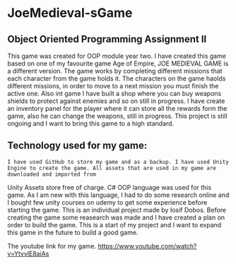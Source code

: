 # JoeMedieval-sGame

## Object Oriented Programming Assignment II	
This game was created for OOP module year two. I have created this game based on one of my favourite game Age of Empire, JOE MEDIEVAL GAME is a different version. 
The game works by completing different missions that each character from the game holds it. The characters on the game haolds different missions, 
in order to move to a next mission you must finish the active one. 
Also int game I have built a shop where you can buy weapons shields to protect against enemies and so on still in progress. 
I have create an inventory panel for the player where it can store all the rewards form the game, also he can change the weapons, still in progress.
This project is still ongoing and I want to bring this game to a high standard.

## Technology used for my game:
	I have used GitHub to store my game and as a backup. I have used Unity Engine to create the game. All assets that are used in my game are downloaded and imported from 
Unity Assets store free of charge. C# OOP language was used for this game. As I am new with this language, I had to do some research online and I bought few unity courses on udemy 
to get some experience before starting the game. 
This is an individual project made by Iosif Dobos. Before creating the game some reasearch was made and I have created a plan on order to build the game. 
This is a start of my project and I want to expand this game in the future to build a good game.

The youtube link for my game.  https://www.youtube.com/watch?v=YtvvlE8aiAs